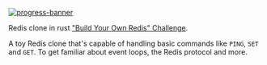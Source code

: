 [![progress-banner](https://app.codecrafters.io/progress/redis/9d77ff4d-47c9-42ef-b43b-819fee3d0980)](https://app.codecrafters.io/users/ujjwal-kr)

Redis clone in rust
["Build Your Own Redis" Challenge](https://codecrafters.io/challenges/redis).

A toy Redis clone that's capable of handling
basic commands like `PING`, `SET` and `GET`. To get familiar about
event loops, the Redis protocol and more.